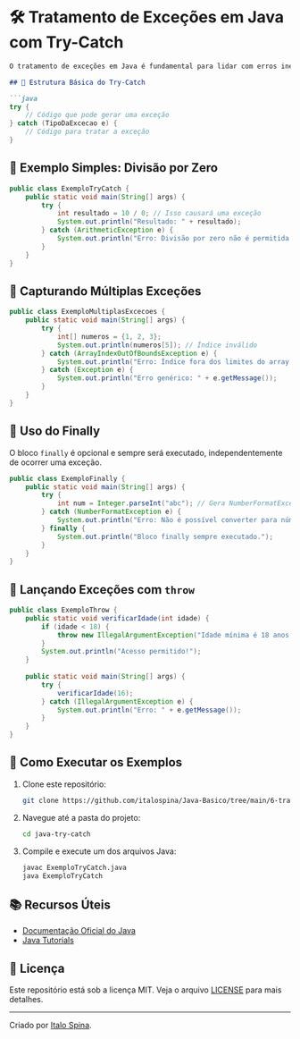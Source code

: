 
# 🛠️ Tratamento de Exceções em Java com Try-Catch
```md
O tratamento de exceções em Java é fundamental para lidar com erros inesperados e evitar que o programa pare abruptamente. O bloco `try-catch` permite capturar e tratar exceções de forma controlada.

## 📌 Estrutura Básica do Try-Catch

```java
try {
    // Código que pode gerar uma exceção
} catch (TipoDaExcecao e) {
    // Código para tratar a exceção
}
```

## 🔹 Exemplo Simples: Divisão por Zero

```java
public class ExemploTryCatch {
    public static void main(String[] args) {
        try {
            int resultado = 10 / 0; // Isso causará uma exceção
            System.out.println("Resultado: " + resultado);
        } catch (ArithmeticException e) {
            System.out.println("Erro: Divisão por zero não é permitida.");
        }
    }
}
```

## 🔹 Capturando Múltiplas Exceções

```java
public class ExemploMultiplasExcecoes {
    public static void main(String[] args) {
        try {
            int[] numeros = {1, 2, 3};
            System.out.println(numeros[5]); // Índice inválido
        } catch (ArrayIndexOutOfBoundsException e) {
            System.out.println("Erro: Índice fora dos limites do array.");
        } catch (Exception e) {
            System.out.println("Erro genérico: " + e.getMessage());
        }
    }
}
```

## 🔹 Uso do Finally
O bloco `finally` é opcional e sempre será executado, independentemente de ocorrer uma exceção.

```java
public class ExemploFinally {
    public static void main(String[] args) {
        try {
            int num = Integer.parseInt("abc"); // Gera NumberFormatException
        } catch (NumberFormatException e) {
            System.out.println("Erro: Não é possível converter para número.");
        } finally {
            System.out.println("Bloco finally sempre executado.");
        }
    }
}
```

## 🔹 Lançando Exceções com `throw`

```java
public class ExemploThrow {
    public static void verificarIdade(int idade) {
        if (idade < 18) {
            throw new IllegalArgumentException("Idade mínima é 18 anos.");
        }
        System.out.println("Acesso permitido!");
    }
    
    public static void main(String[] args) {
        try {
            verificarIdade(16);
        } catch (IllegalArgumentException e) {
            System.out.println("Erro: " + e.getMessage());
        }
    }
}
```

## 🚀 Como Executar os Exemplos

1. Clone este repositório:
   ```sh
   git clone https://github.com/italospina/Java-Basico/tree/main/6-tratamento-excecao
   ```
2. Navegue até a pasta do projeto:
   ```sh
   cd java-try-catch
   ```
3. Compile e execute um dos arquivos Java:
   ```sh
   javac ExemploTryCatch.java
   java ExemploTryCatch
   ```

## 📚 Recursos Úteis

- [Documentação Oficial do Java](https://docs.oracle.com/en/java/)
- [Java Tutorials](https://www.w3schools.com/java/)


## 📜 Licença

Este repositório está sob a licença MIT. Veja o arquivo [LICENSE](LICENSE) para mais detalhes.

---
Criado por [Italo Spina](https://github.com/italospina).
